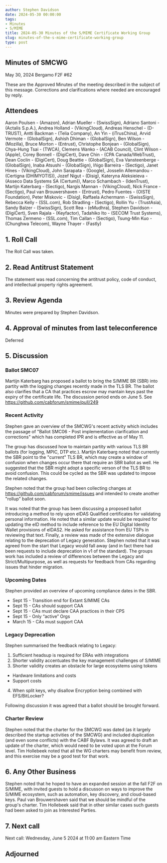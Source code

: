 ```yaml
---
author: Stephen Davidson
date: 2024-05-30 00:00:00
tags:
- Minutes
- S/MIME
title: 2024-05-30 Minutes of the S/MIME Certificate Working Group
slug: minutes-of-the-s-mime-certificate-working-group
type: post
---
```

## Minutes of SMCWG

May 30, 2024
Bergamo F2F #62

These are the Approved Minutes of the meeting described in the subject of this message. Corrections and clarifications where needed are encouraged by reply.

## Attendees
Aaron Poulsen - (Amazon), Adrian Mueller - (SwissSign), Adriano Santoni - (Actalis S.p.A.), Andrea Holland - (VikingCloud), Andreas Henschel - (D-TRUST), Antti Backman - (Telia Company), An Yin - (iTrusChina), Arvid Vermote - (GlobalSign), Ashish Dhiman - (GlobalSign), Ben Wilson - (Mozilla), Bruce Morton - (Entrust), Christophe Bonjean - (GlobalSign), Chya-Hung Tsai - (TWCA), Clemens Wanko - (ACAB Council), Clint Wilson - (Apple), Corey Bonnell - (DigiCert), Dave Chin - (CPA Canada/WebTrust), Dean Coclin - (DigiCert), Doug Beattie - (GlobalSign), Eva Vansteenberge - (GlobalSign), Inaba Atsushi - (GlobalSign), Iñigo Barreira - (Sectigo), Janet Hines - (VikingCloud), John Sarapata - (Google), Josselin Allemandou - (Certigna (DHIMYOTIS)), Jozef Nigut - (Disig), Kateryna Aleksieieva - (Asseco Data Systems SA (Certum)), Marco Schambach - (IdenTrust), Martijn Katerbarg - (Sectigo), Nargis Mannan - (VikingCloud), Nick France - (Sectigo), Paul van Brouwershaven - (Entrust), Pedro Fuentes - (OISTE Foundation), Peter Miskovic - (Disig), Raffaela Achermann - (SwissSign), Rebecca Kelly - (SSL.com), Rob Stradling - (Sectigo), Rollin Yu - (TrustAsia), Sandy Balzer - (SwissSign), Scott Rea - (eMudhra), Stephen Davidson - (DigiCert), Sven Rajala - (Keyfactor), Tadahiko Ito - (SECOM Trust Systems), Thomas Zermeno - (SSL.com), Tim Callan - (Sectigo), Tsung-Min Kuo - (Chunghwa Telecom), Wayne Thayer - (Fastly)

## 1. Roll Call

The Roll Call was taken.

## 2. Read Antitrust Statement

The statement was read concerning the antitrust policy, code of conduct, and intellectual property rights agreement.

## 3. Review Agenda

Minutes were prepared by Stephen Davidson.

## 4. Approval of minutes from last teleconference

Deferred

## 5. Discussion

### Ballot SMC07
Martijn Katerbarg has proposed a ballot to bring the S/MIME BR (SBR) into partity with the logging changes recently made in the TLS BR.  The ballot also clarifies that a CA that practices escrow may mantain keys past the expiry of the certificate life.  The discussion period ends on June 5.  See https://github.com/cabforum/smime/pull/249 

### Recent Activity
Stephen gave an overview of the SMCWG's recent activity which includes the passage of "Ballot SMC06 - Post implementation clarification and corrections" which has completed IPR and is effective as of May 11.

The group has discussed how to maintain partity with various TLS BR ballots (for logging, MPIC, DTP etc.).  Martijn Katerbarg noted that currently the SBR point to the "current" TLS BR, which may create a window of confusion when changes occur there that require an SBR ballot as well.  He suggested that the SBR might adopt a specific verson of the TLS BR to avoid confusion.  This could be cycled as the SBR was updated to impose the related changes.

Stephen noted that the group had been collecting changes at https://github.com/cabforum/smime/issues and intended to create another "rollup" ballot soon.

It was noted that the group has been discussing a proposed ballot introducing a method to rely upon eIDAS Qualified certificates for validating personal information. He noted that a similar update would be required for updating the eID method to include reference to the EU Digital Identity Wallet provisions of eIDAS2.  He asked for assistance from EU TSPs in reviewing that text.
Finally, a review was made of the extensive dialogue relating to the deprecation of Legacy generation.  Stephen noted that it was agreed from the start that Legacy would fall away (and in fact there had been requests to include deprecation in v1 of the standard).  The groups work has included a review of differences between the Legacy and Strict/Multipurpose, as well as requests for feedback from CAs regarding issues that hinder migration.

### Upcoming Dates
Stephen provided an overview of upcoming compliance dates in the SBR.

* Sept 15 - Transition end for Extant S/MIME CAs
*  Sept 15 - CAs should support CAA
* Sept 15 - CAs must declare CAA practices in their CPS
*  Sept 15 - Only “active” Orgs
*  March 15 - CAs must support CAA

### Legacy Deprecation
Stephen summarised the feedback relating to Legacy:
1. Sufficient headsup is required for ERAs with integrations
2. Shorter validity accentuates the key management challenges of S/MIME
3. Shorter validity creates an obstacle for large ecosystems using tokens
* Hardware limitations and costs
* Support costs
4. When split keys, why disallow Encryption being combined with EFS/BitLocker?

Following discussion it was agreed that a ballot should be brought forward.

### Charter Review
Stephen noted that the charter for the SMCWG was dated (as it largely described the startup activities of the SMCWG) and included duplication (and even some conflicts) with the CABF Bylaws.  It was agreed to draft an update of the charter, which would need to be voted upon at the Forum level.  Tim Hollebeek noted that all the WG charters may benefit from review, and this exercise may be a good test for that work.

## 6. Any Other Business
Stephen noted that he hoped to have an expanded session at the fall F2F on S/MIME, with invited guests to hold a discusson on ways to improve the S/MIME ecosystem, such as automation, key discovery, and cloud-based keys.  Paul van Brouwershaven said that we should be mindful of the group's charter. Tim Hollebeek said that in other similar cases such guests had been asked to join as Interested Parties.

## 7. Next call
Next call: Wednesday, June 5 2024 at 11:00 am Eastern Time

## Adjourned

